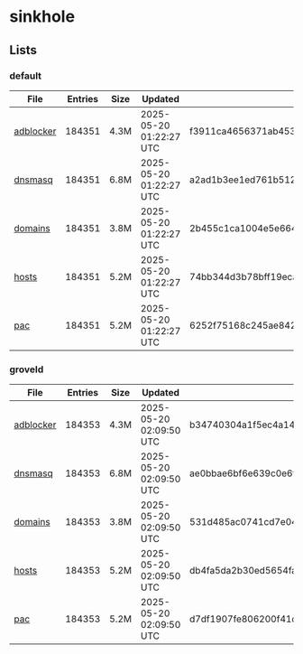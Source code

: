 # sinkhole

## Lists

### default

|File|Entries|Size|Updated|Hash|
|-|-|-|-|-|
|[adblocker](https://raw.githubusercontent.com/groveld/sinkhole/lists/default/adblocker.txt)|184351|4.3M|2025-05-20 01:22:27 UTC|f3911ca4656371ab4533d2b43ca485b342d20aed02a1aa00a04b3d3dcf5fe883|
|[dnsmasq](https://raw.githubusercontent.com/groveld/sinkhole/lists/default/dnsmasq.txt)|184351|6.8M|2025-05-20 01:22:27 UTC|a2ad1b3ee1ed761b5128ce9ef0e37fe949b68eddedd1db72679fdf68acc18898|
|[domains](https://raw.githubusercontent.com/groveld/sinkhole/lists/default/domains.txt)|184351|3.8M|2025-05-20 01:22:27 UTC|2b455c1ca1004e5e664df798577d2c7706444d3cbd2ece81ad08c40f3295bcae|
|[hosts](https://raw.githubusercontent.com/groveld/sinkhole/lists/default/hosts.txt)|184351|5.2M|2025-05-20 01:22:27 UTC|74bb344d3b78bff19eca8486a0f05e9325e5bf3ebbe26a788baa6c90072010e4|
|[pac](https://raw.githubusercontent.com/groveld/sinkhole/lists/default/pac.txt)|184351|5.2M|2025-05-20 01:22:27 UTC|6252f75168c245ae8421de9024e4316193f72510fcb2ad2dd8b85d29d37d3007|

### groveld

|File|Entries|Size|Updated|Hash|
|-|-|-|-|-|
|[adblocker](https://raw.githubusercontent.com/groveld/sinkhole/lists/groveld/adblocker.txt)|184353|4.3M|2025-05-20 02:09:50 UTC|b34740304a1f5ec4a148e99fced6690da73df5f87424a0c02ea41a184e3ef04d|
|[dnsmasq](https://raw.githubusercontent.com/groveld/sinkhole/lists/groveld/dnsmasq.txt)|184353|6.8M|2025-05-20 02:09:50 UTC|ae0bbae6bf6e639c0e6f9cac9881865e1be3fa3db53bc18080d9336ea49bd2a1|
|[domains](https://raw.githubusercontent.com/groveld/sinkhole/lists/groveld/domains.txt)|184353|3.8M|2025-05-20 02:09:50 UTC|531d485ac0741cd7e04284e0b7f9caba76433cf931ae45de8e4bd9cd8eaf1c9b|
|[hosts](https://raw.githubusercontent.com/groveld/sinkhole/lists/groveld/hosts.txt)|184353|5.2M|2025-05-20 02:09:50 UTC|db4fa5da2b30ed5654fa547572b62983b891ca391605bf502ecd4e7ab357be4b|
|[pac](https://raw.githubusercontent.com/groveld/sinkhole/lists/groveld/pac.txt)|184353|5.2M|2025-05-20 02:09:50 UTC|d7df1907fe806200f41d36b6427f5d78c20a4ca2471ef10cd33e37b9d0e9db8e|
